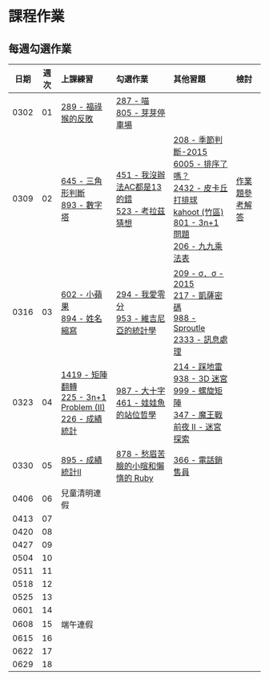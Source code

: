 # 課程作業

## 每週勾選作業

| 日期 | 週次 | 上課練習                                               | 勾選作業                                                         | 其他習題 | 檢討                             |
| :--: | :--: | :----------------------------------------------------- | :--------------------------------------------------------------- | :------- | :------------------------------- |
| 0302 | 01 | [289 - 福祿猴的反敗][neoj-289] | [287 - 喵][neoj-287]<br>[805 - 芽芽停車場][neoj-805] |  |   |
| 0309 | 02 | [645 - 三角形判斷][neoj-645] <br> [893 - 數字塔][neoj-893] | [451 - 我沒辦法AC都是13的錯][neoj-451] <br> [523 - 考拉茲猜想][neoj-523] | [208 - 季節判斷-2015][neoj-208] <br> [6005 - 排序了嗎？][neoj-6005] <br> [2432 - 皮卡丘打排球][neoj-2432] <br> [kahoot (竹區)][kahoot-條件式] <br> [801 - 3n+1 問題][neoj-801] <br> [206 - 九九乘法表][neoj-206] | [作業題參考解答][week2-solution] |
| 0316 | 03 | [602 - 小蘋果][neoj-602] <br> [894 - 姓名縮寫][neoj-894] | [294 - 我愛零分][neoj-294] <br> [953 - 維吉尼亞的統計學][neoj-953] | [209 - σ．σ - 2015][neoj-209] <br> [217 - 凱薩密碼][neoj-217] <br> [988 - Sproutle][neoj-988] <br> [2333 - 訊息處理][neoj-2333] |   |
| 0323 | 04 | [1419 - 矩陣翻轉][neoj-1419] <br> [225 - 3n+1 Problem (II)][neoj-225] <br> [226 - 成績統計][neoj-226] | [987 - 大十字][neoj-987] <br> [461 - 娃娃魚的站位哲學][neoj-461] | [214 - 踩地雷][neoj-214] <br> [938 - 3D 迷宮][neoj-938] <br> [999 - 螺旋矩陣][neoj-999] <br> [347 - 魔王戰前夜 II - 迷宮探索][neoj-347] |   |
| 0330 | 05 | [895 - 成績統計II][neoj-895] | [878 - 愁眉苦臉的小暄和懶惰的 Ruby][neoj-878] | [366 - 電話銷售員][neoj-366] |   |
| 0406 | 06 | 兒童清明連假 |  |  |   |
| 0413 | 07 |  |  |  |   |
| 0420 | 08 |  |  |  |   |
| 0427 | 09 |  |  |  |   |
| 0504 | 10 |  |  |  |   |
| 0511 | 11 |  |  |  |   |
| 0518 | 12 |  |  |  |   |
| 0525 | 13 |  |  |  |   |
| 0601 | 14 |  |  |  |   |
| 0608 | 15 | 端午連假 |  |  |   |
| 0615 | 16 |  |  |  |   |
| 0622 | 17 |  |  |  |   |
| 0629 | 18 |  |  |  |   |

<!-- Week 1 -->
[neoj-289]: https://neoj.sprout.tw/problem/289/
[neoj-287]: https://neoj.sprout.tw/problem/287/
[neoj-805]: https://neoj.sprout.tw/problem/805/

<!-- Week 2 -->
[neoj-645]: https://neoj.sprout.tw/problem/645/
[neoj-451]: https://neoj.sprout.tw/problem/451/
[neoj-208]: https://neoj.sprout.tw/problem/208/
[neoj-2432]: https://neoj.sprout.tw/problem/2432/
[neoj-6005]: https://neoj.sprout.tw/problem/6005/
[kahoot-條件式]: https://create.kahoot.it/details/e03ff871-a73c-414f-9ed5-dbfd2c940941
[neoj-206]: https://neoj.sprout.tw/problem/206/
[neoj-893]: https://neoj.sprout.tw/problem/893/
[neoj-523]: https://neoj.sprout.tw/problem/523/
[neoj-801]: https://neoj.sprout.tw/problem/801/
[week2-solution]: https://hackmd.io/@Mqvhsb9VRYSU2scAkRqGIQ/rkTisCb0a

<!-- Week 3 -->
[neoj-602]: https://neoj.sprout.tw/problem/602/
[neoj-209]: https://neoj.sprout.tw/problem/209/
[neoj-294]: https://neoj.sprout.tw/problem/294/
[neoj-953]: https://neoj.sprout.tw/problem/953/
[neoj-894]: https://neoj.sprout.tw/problem/894/
[neoj-217]: https://neoj.sprout.tw/problem/217/
[neoj-988]: https://neoj.sprout.tw/problem/988/
[neoj-2333]: https://neoj.sprout.tw/problem/2333/

<!-- Week 4 -->
[neoj-1419]: https://neoj.sprout.tw/problem/1419/
[neoj-987]: https://neoj.sprout.tw/problem/987/
[neoj-214]: https://neoj.sprout.tw/problem/214/
[neoj-938]: https://neoj.sprout.tw/problem/938/
[neoj-999]: https://neoj.sprout.tw/problem/999/
[neoj-347]: https://neoj.sprout.tw/problem/347/
[neoj-225]: https://neoj.sprout.tw/problem/225/
[neoj-226]: https://neoj.sprout.tw/problem/226/
[neoj-461]: https://neoj.sprout.tw/problem/461/

<!-- Week 5 -->
[neoj-895]: https://neoj.sprout.tw/problem/895/
[neoj-878]: https://neoj.sprout.tw/problem/878/
[neoj-366]: https://neoj.sprout.tw/problem/366/